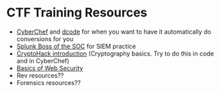 # CTF Training Resources

- [CyberChef](https://gchq.github.io/CyberChef/) and [dcode](https://www.dcode.fr/) for when you want to have it automatically do conversions for you
- [Splunk Boss of the SOC](https://bots.splunk.com/) for SIEM practice
- [CryptoHack introduction](https://cryptohack.org/courses/intro/course_details/) (Cryptography basics. Try to do this in code and in CyberChef)
- [Basics of Web Security](https://overthewire.org/wargames/natas/)
- Rev resources??
- Forensics resources??